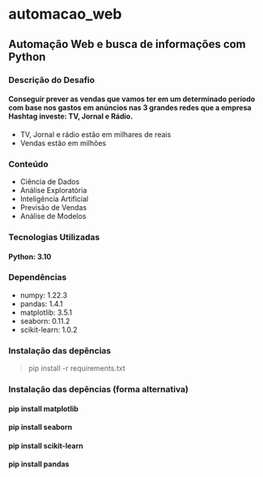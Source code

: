 # automacao_web

## Automação Web e busca de informações com Python

### Descrição do Desafio
#### Conseguir prever as vendas que vamos ter em um determinado período com base nos gastos em anúncios nas 3 grandes redes que a empresa Hashtag investe: TV, Jornal e Rádio.
- TV, Jornal e rádio estão em milhares de reais
- Vendas estão em milhôes

### Conteúdo
- Ciência de Dados
- Análise Exploratória
- Inteligência Artificial
- Previsão de Vendas
- Análise de Modelos

### Tecnologias Utilizadas
#### Python: 3.10

### Dependências
- numpy: 1.22.3
- pandas: 1.4.1
- matplotlib: 3.5.1
- seaborn: 0.11.2
- scikit-learn: 1.0.2


### Instalação das depências
> pip install -r requirements.txt

### Instalação das depências (forma alternativa)
#### pip install matplotlib
#### pip install seaborn  
#### pip install scikit-learn  
#### pip install pandas